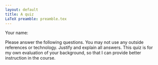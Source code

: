 ```yaml
---
layout: default
title: A quiz
LaTeX preamble: preamble.tex
---
```


Your name:

Please answer the following questions.  You may not use
any outside references or technology.  Justify and explain
all answers.  This quiz is for my own evaluation of your 
background, so that I can provide better instruction in the
course.

